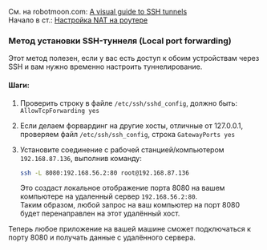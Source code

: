 См. на robotmoon.com: [A visual guide to SSH tunnels](https://robotmoon.com/ssh-tunnels/)
<br/> Начало в ст.: [Настройка NAT на роутере](https://github.com/sherbettt/BASH-cheats/blob/main/Настройка%20NAT%20для%20роутера%20Ubuntu.md)


### Метод установки SSH-туннеля (Local port forwarding)

Этот метод полезен, если у вас есть доступ к обоим устройствам через SSH и вам нужно временно настроить туннелирование.

#### Шаги:
1. Проверить строку в файле `/etc/ssh/sshd_config`, должно быть: `AllowTcpForwarding yes`
2. Если делаем форвардинг на другие хосты, отличные от 127.0.0.1, проверяем файл `/etc/ssh/ssh_config`, строка `GatewayPorts yes`
3. Установите соединение с рабочей станцией/компьютером `192.168.87.136`, выполнив команду:  
   
   ```bash
   ssh -L 8080:192.168.56.2:80 root@192.168.87.136
   ```

   Это создаст локальное отображение порта 8080 на вашем компьютере на удаленный сервер `192.168.56.2:80`.
   <br/> Таким образом, любой запрос на ваш компьютер на порт 8080 будет перенаправлен на этот удалённый хост.

Теперь любое приложение на вашей машине сможет подключаться к порту 8080 и получать данные с удалённого сервера.

